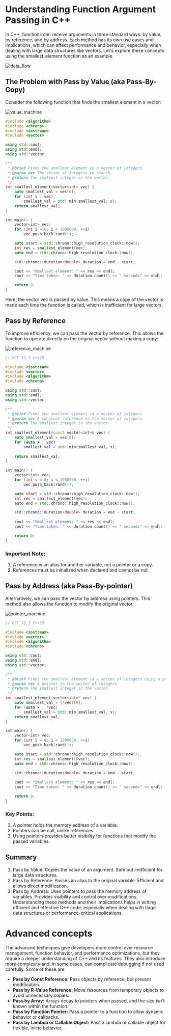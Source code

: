 # Understanding Function Argument Passing in C++
In C++, functions can receive arguments in three standard ways: by value, by reference, and by address. Each method has its own use cases and implications, which can affect performance and behavior, especially when dealing with large data structures like vectors. Let's explore these concepts using the smallest_element function as an example. <bk>

![data_flow](https://github.com/user-attachments/assets/2c005691-542a-4170-8aa8-98cb70fdf452)


## The Problem with Pass by Value (aka Pass-By-Copy)
Consider the following function that finds the smallest element in a vector:  <bk>

![value_machine](https://github.com/user-attachments/assets/c2424ba8-aad5-4d84-8ef6-778f32890f32)


```cpp
#include <algorithm>
#include <chrono>
#include <iostream>
#include <vector>

using std::cout;
using std::endl;
using std::vector;

/**
 * @brief Finds the smallest element in a vector of integers.
 * @param vec The vector of integers to search.
 * @return The smallest integer in the vector.
 */
int smallest_element(vector<int> vec) {
    auto smallest_val = vec[0];
    for (int x : vec)
        smallest_val = std::min(smallest_val, x);
    return smallest_val;
}

int main() {
    vector<int> vec;
    for (int i = 0; i < 1000000; ++i)
        vec.push_back(rand());

    auto start = std::chrono::high_resolution_clock::now();
    int res = smallest_element(vec);
    auto end = std::chrono::high_resolution_clock::now();

    std::chrono::duration<double> duration = end - start;

    cout << "Smallest element: " << res << endl;
    cout << "Time taken: " << duration.count() << " seconds" << endl;

    return 0;
}
```
Here, the vector vec is passed by value. This means a copy of the vector is made each time the function is called, which is inefficient for large vectors.

## Pass by Reference
To improve efficiency, we can pass the vector by reference. This allows the function to operate directly on the original vector without making a copy: <bk>

![reference_machine](https://github.com/user-attachments/assets/4262e8bf-9b22-484f-8a9a-a79374e9b72f)


```cpp
// GCC 13.1 C++23

#include <iostream>
#include <vector>
#include <algorithm> 
#include <chrono> 

using std::cout;
using std::endl;
using std::vector;

/**
 * @brief Finds the smallest element in a vector of integers.
 * @param vec A constant reference to the vector of integers.
 * @return The smallest integer in the vector.
 */
int smallest_element(const vector<int>& vec) {
    auto smallest_val = vec[0];
    for (auto x : vec) 
        smallest_val = std::min(smallest_val, x);
    
    return smallest_val;
}

int main() {
    vector<int> vec;
    for (int i = 0; i < 1000000; ++i) 
        vec.push_back(rand());

    auto start = std::chrono::high_resolution_clock::now();
    int res = smallest_element(vec);
    auto end = std::chrono::high_resolution_clock::now();

    std::chrono::duration<double> duration = end - start;
    
    cout << "Smallest element: " << res << endl;
    cout << "Time taken: " << duration.count() << " seconds" << endl;

    return 0;
}
```

### Important Note:
1. A reference is an alias for another variable, not a pointer or a copy.
2. References must be initialized when declared and cannot be null.

## Pass by Address  (aka Pass-By-pointer)
Alternatively, we can pass the vector by address using pointers. This method also allows the function to modify the original vector: <bk>

![pointer_machine](https://github.com/user-attachments/assets/49ead60a-8299-452d-9ab4-eaec89b2b8d2)


```cpp
// GCC 13.1 C++23

#include <iostream>
#include <vector>
#include <algorithm> 
#include <chrono>

using std::cout;
using std::endl;
using std::vector;

/**
 * @brief Finds the smallest element in a vector of integers using a pointer.
 * @param vec A pointer to the vector of integers.
 * @return The smallest integer in the vector.
 */
int smallest_element(vector<int>* vec) {
    auto smallest_val = (*vec)[0];
    for (auto x : *vec)
        smallest_val = std::min(smallest_val, x);
    return smallest_val;
}

int main() {
    vector<int> vec;
    for (int i = 0; i < 1000000; ++i) 
        vec.push_back(rand());

    auto start = std::chrono::high_resolution_clock::now();
    int res = smallest_element(&vec);
    auto end = std::chrono::high_resolution_clock::now();

    std::chrono::duration<double> duration = end - start;
    
    cout << "Smallest element: " << res << endl;
    cout << "Time taken: " << duration.count() << " seconds" << endl;

    return 0;
}
```
### Key Points:
1. A pointer holds the memory address of a variable.
2. Pointers can be null, unlike references.
3. Using pointers provides better visibility for functions that modify the passed variables.

## Summary
1. Pass by Value: Copies the value of an argument. Safe but inefficient for large data structures.
2. Pass by Reference: Passes an alias to the original variable. Efficient and allows direct modification.
3. Pass by Address: Uses pointers to pass the memory address of variables. Provides visibility and control over modifications.
Understanding these methods and their implications helps in writing efficient and effective C++ code, especially when dealing with large data structures or performance-critical applications.

# Advanced concepts
The advanced techniques give developers more control over resource management, function behavior, and performance optimizations, but they require a deeper understanding of C++ and its features. They also introduce more complexity and, in some cases, can complicate debugging if not used carefully. Some of these are

- **Pass by Const Reference:** Pass objects by reference, but prevent modification.
- **Pass by R-Value Reference:** Move resources from temporary objects to avoid unnecessary copies.
- **Pass by Array:** Arrays decay to pointers when passed, and the size isn't known within the function.
- **Pass by Function Pointer:** Pass a pointer to a function to allow dynamic behavior or callbacks.
- **Pass by Lambda or Callable Object:** Pass a lambda or callable object for flexible, inline behavior.


